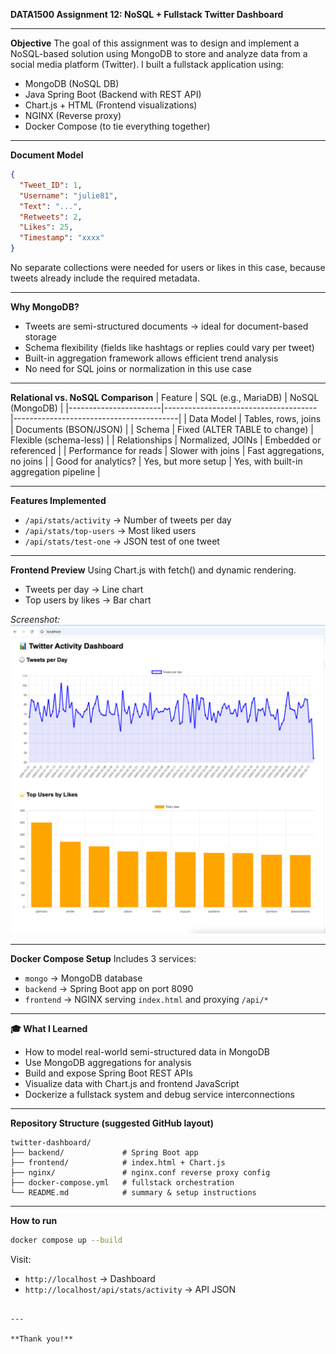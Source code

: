 **DATA1500 Assignment 12: NoSQL + Fullstack Twitter Dashboard**

---

**Objective**
The goal of this assignment was to design and implement a NoSQL-based solution using MongoDB to store and analyze data from a social media platform (Twitter). 
I built a fullstack application using:

- MongoDB (NoSQL DB)
- Java Spring Boot (Backend with REST API)
- Chart.js + HTML (Frontend visualizations)
- NGINX (Reverse proxy)
- Docker Compose (to tie everything together)

---

**Document Model**
```json
{
  "Tweet_ID": 1,
  "Username": "julie81",
  "Text": "...",
  "Retweets": 2,
  "Likes": 25,
  "Timestamp": "xxxx"
}
```
No separate collections were needed for users or likes in this case, because tweets already include the required metadata.

---

**Why MongoDB?**
- Tweets are semi-structured documents → ideal for document-based storage
- Schema flexibility (fields like hashtags or replies could vary per tweet)
- Built-in aggregation framework allows efficient trend analysis
- No need for SQL joins or normalization in this use case

---

**Relational vs. NoSQL Comparison**
| Feature               | SQL (e.g., MariaDB)                   | NoSQL (MongoDB)                         |
|-----------------------|-------------------------------------- |-----------------------------------------|
| Data Model            | Tables, rows, joins                   | Documents (BSON/JSON)                   |
| Schema                | Fixed (ALTER TABLE to change)         | Flexible (schema-less)                  |
| Relationships         | Normalized, JOINs                     | Embedded or referenced                  |
| Performance for reads | Slower with joins                     | Fast aggregations, no joins             |
| Good for analytics?   | Yes, but more setup                   | Yes, with built-in aggregation pipeline |

---

**Features Implemented**
- `/api/stats/activity` → Number of tweets per day
- `/api/stats/top-users` → Most liked users
- `/api/stats/test-one` → JSON test of one tweet

---

**Frontend Preview**
Using Chart.js with fetch() and dynamic rendering.
- Tweets per day → Line chart
- Top users by likes → Bar chart

_Screenshot:_
![Dashboard Screenshot](frontend/dashbord.png)

---

**Docker Compose Setup**
Includes 3 services:
- `mongo` → MongoDB database
- `backend` → Spring Boot app on port 8090
- `frontend` → NGINX serving `index.html` and proxying `/api/*`

---

**🎓 What I Learned**
- How to model real-world semi-structured data in MongoDB
- Use MongoDB aggregations for analysis
- Build and expose Spring Boot REST APIs
- Visualize data with Chart.js and frontend JavaScript
- Dockerize a fullstack system and debug service interconnections

---

**Repository Structure (suggested GitHub layout)**
```
twitter-dashboard/
├── backend/             # Spring Boot app
├── frontend/            # index.html + Chart.js
├── nginx/               # nginx.conf reverse proxy config
├── docker-compose.yml   # fullstack orchestration
└── README.md            # summary & setup instructions
```

---

**How to run**
```bash
docker compose up --build
```
Visit:
- `http://localhost` → Dashboard
- `http://localhost/api/stats/activity` → API JSON
```

---

**Thank you!**

